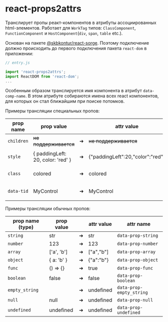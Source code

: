 # react-props2attrs

Транслирует пропы реакт-компонентов в атрибуты ассоциированных html-элементов.
Работает для `WorkTag` типов: `ClassComponent`, `FunctionComponent` и `HostComponent`(`div`, `span`, `table` etc.).

Основан на пакете [@skbkontur/react-sorge](https://github.com/skbkontur/react-sorge). Поэтому подключение должно происходить до первого подключения пакета `react-dom` в приложении:

```typescript jsx
// entry.js

import 'react-props2attrs';
import ReactDOM from 'react-dom';
...
```

Особенным образом транслируется имя компонента в атрибут `data-comp-name`.
В этом атрибуте собираются имена всех react компонентов, для которых он стал ближайшим при поиске потомков.

Примеры трансляции специальных пропов:

| prop name  | prop value                        |     | attr value                       | attr name                    |
| ---------- | --------------------------------- | --- | -------------------------------- | ---------------------------- |
| `children` | ~~не поддерживается~~             | ➜   | ~~не поддерживается~~            |                              |
| `style`    | { paddingLeft: 20, color: 'red' } | ➜   | {"paddingLeft":20,"color":"red"} | `data-prop-style`            |
| `class`    | colored                           | ➜   | colored                          | `data-prop-classname`        |
| `data-tid` | MyControl                         | ➜   | MyControl                        | `data-tid` and `data-testid` |

Примеры трансляции обычных пропов:

| prop name (type) | prop value |     | attr value | attr name                |
| ---------------- | ---------- | --- | ---------- | ------------------------ |
| `string`         | str        | ➜   | str        | `data-prop-string`       |
| `number`         | 123        | ➜   | 123        | `data-prop-number`       |
| `array`          | ['a', 'b'] | ➜   | ["a","b"]  | `data-prop-array`        |
| `object`         | { a: 'b' } | ➜   | {"a":"b"}  | `data-prop-object`       |
| `func`           | () => {}   | ➜   | true       | `data-prop-func`         |
| `boolean`        | false      | ➜   | false      | `data-prop-boolean`      |
| `empty_string`   |            | ➜   | undefined  | `data-prop-empty_string` |
| `null`           | null       | ➜   | undefined  | `data-prop-null`         |
| `undefined`      | undefined  | ➜   | undefined  | `data-prop-undefined`    |
